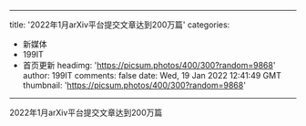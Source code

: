 
---
title: '2022年1月arXiv平台提交文章达到200万篇'
categories: 
 - 新媒体
 - 199IT
 - 首页更新
headimg: 'https://picsum.photos/400/300?random=9868'
author: 199IT
comments: false
date: Wed, 19 Jan 2022 12:41:49 GMT
thumbnail: 'https://picsum.photos/400/300?random=9868'
---

<div>   
2022年1月arXiv平台提交文章达到200万篇  
</div>
            